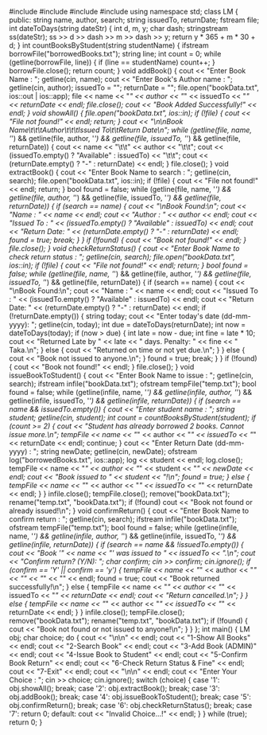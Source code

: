#include<iostream>
#include<fstream>
#include<sstream>
#include<vector>
using namespace std;
class LM {
public:
    string name, author, search;
    string issuedTo, returnDate;
    fstream file;
    int dateToDays(string dateStr) {
    int d, m, y;
    char dash;
    stringstream ss(dateStr);
    ss >> d >> dash >> m >> dash >> y;
    return y * 365 + m * 30 + d;
}
int countBooksByStudent(string studentName) {
    ifstream borrowFile("borrowedBooks.txt");
    string line;
    int count = 0;
    while (getline(borrowFile, line)) {
        if (line == studentName) count++;
    }
    borrowFile.close();
    return count;
}
void addBook() {
    cout << "Enter Book Name : ";
    getline(cin, name);
    cout << "Enter Book's Author name : ";
    getline(cin, author);
    issuedTo = "";
    returnDate = "";
    file.open("bookData.txt", ios::out | ios::app);
    file << name << "*" << author << "*" << issuedTo << "*" << returnDate << endl;
    file.close();
    cout << "Book Added Successfully!" << endl;
}
void showAll() {
    file.open("bookData.txt", ios::in);
    if (!file) {
        cout << "File not found!" << endl;
        return;
    }
    cout << "\n\nBook Name\t\t\tAuthor\t\t\tIssued To\t\tReturn Date\n";
    while (getline(file, name, '*') &&
           getline(file, author, '*') &&
           getline(file, issuedTo, '*') &&
           getline(file, returnDate)) {
        cout << name << "\t\t" << author << "\t\t";
        cout << (issuedTo.empty() ? "Available" : issuedTo) << "\t\t";
        cout << (returnDate.empty() ? "-" : returnDate) << endl;
    }
    file.close();
}
void extractBook() {
    cout << "Enter Book Name to search : ";
    getline(cin, search);
    file.open("bookData.txt", ios::in);
    if (!file) {
        cout << "File not found!" << endl;
        return;
    }
    bool found = false;
    while (getline(file, name, '*') &&
           getline(file, author, '*') &&
           getline(file, issuedTo, '*') &&
           getline(file, returnDate)) {
        if (search == name) {
            cout << "\nBook Found:\n";
            cout << "Name       : " << name << endl;
            cout << "Author     : " << author << endl;
            cout << "Issued To  : " << (issuedTo.empty() ? "Available" : issuedTo) << endl;
            cout << "Return Date: " << (returnDate.empty() ? "-" : returnDate) << endl;
            found = true;
            break;
        }
    }
    if (!found) {
        cout << "Book not found!" << endl;
    }
    file.close();
}
void checkReturnStatus() {
    cout << "Enter Book Name to check return status : ";
    getline(cin, search);
    file.open("bookData.txt", ios::in);
    if (!file) {
        cout << "File not found!" << endl;
        return;
    }
    bool found = false;
    while (getline(file, name, '*') &&
           getline(file, author, '*') &&
           getline(file, issuedTo, '*') &&
           getline(file, returnDate)) {
        if (search == name) {
            cout << "\nBook Found:\n";
            cout << "Name       : " << name << endl;
            cout << "Issued To  : " << (issuedTo.empty() ? "Available" : issuedTo) << endl;
            cout << "Return Date: " << (returnDate.empty() ? "-" : returnDate) << endl;
            if (!returnDate.empty()) {
                string today;
                cout << "Enter today's date (dd-mm-yyyy): ";
                getline(cin, today);
                int due = dateToDays(returnDate);
                int now = dateToDays(today);
                if (now > due) {
                    int late = now - due;
                    int fine = late * 10;
                    cout << "Returned Late by " << late << " days. Penalty: " << fine << " Taka.\n";
                } else {
                    cout << "Returned on time or not yet due.\n";
                }
            } else {
                cout << "Book not issued to anyone.\n";
            }
            found = true;
            break;
        }
    }
    if (!found) {
        cout << "Book not found!" << endl;
    }
    file.close();
}
void issueBookToStudent() {
    cout << "Enter Book Name to issue : ";
    getline(cin, search);
    ifstream infile("bookData.txt");
    ofstream tempFile("temp.txt");
    bool found = false;
    while (getline(infile, name, '*') &&
           getline(infile, author, '*') &&
           getline(infile, issuedTo, '*') &&
           getline(infile, returnDate)) {
        if (search == name && issuedTo.empty()) {
            cout << "Enter student name : ";
            string student;
            getline(cin, student);
            int count = countBooksByStudent(student);
            if (count >= 2) {
                cout << "Student has already borrowed 2 books. Cannot issue more.\n";
                tempFile << name << "*" << author << "*" << issuedTo << "*" << returnDate << endl;
                continue;
            }
            cout << "Enter Return Date (dd-mm-yyyy) : ";
            string newDate;
            getline(cin, newDate);
            ofstream log("borrowedBooks.txt", ios::app);
            log << student << endl;
            log.close();
            tempFile << name << "*" << author << "*" << student << "*" << newDate << endl;
            cout << "Book issued to " << student << "!\n";
            found = true;
        } else {
            tempFile << name << "*" << author << "*" << issuedTo << "*" << returnDate << endl;
        }
    }
    infile.close();
    tempFile.close();
    remove("bookData.txt");
    rename("temp.txt", "bookData.txt");
    if (!found)
        cout << "Book not found or already issued!\n";
}
void confirmReturn() {
    cout << "Enter Book Name to confirm return : ";
    getline(cin, search);
    ifstream infile("bookData.txt");
    ofstream tempFile("temp.txt");
    bool found = false;
    while (getline(infile, name, '*') &&
           getline(infile, author, '*') &&
           getline(infile, issuedTo, '*') &&
           getline(infile, returnDate)) {
        if (search == name && !issuedTo.empty()) {
            cout << "Book '" << name << "' was issued to " << issuedTo << ".\n";
            cout << "Confirm return? (Y/N): ";
            char confirm;
            cin >> confirm;
            cin.ignore();
            if (confirm == 'Y' || confirm == 'y') {
                tempFile << name << "*" << author << "*" << "" << "*" << "" << endl;
                found = true;
                cout << "Book returned successfully!\n";
            } else {
                tempFile << name << "*" << author << "*" << issuedTo << "*" << returnDate << endl;
                cout << "Return cancelled.\n";
            }
        } else {
            tempFile << name << "*" << author << "*" << issuedTo << "*" << returnDate << endl;
        }
    }
    infile.close();
    tempFile.close();
    remove("bookData.txt");
    rename("temp.txt", "bookData.txt");
    if (!found) {
        cout << "Book not found or not issued to anyone!\n";
    }
}
};
int main() {
    LM obj;
    char choice;
    do {
        cout << "\n\n" << endl;
        cout << "1-Show All Books" << endl;
        cout << "2-Search Book" << endl;
        cout << "3-Add Book (ADMIN)" << endl;
        cout << "4-Issue Book to Student" << endl;
        cout << "5-Confirm Book Return" << endl;
        cout << "6-Check Return Status & Fine" << endl;
        cout << "7-Exit" << endl;
        cout << "\n\n" << endl;
        cout << "Enter Your Choice : ";
        cin >> choice;
        cin.ignore();
        switch (choice) {
            case '1':
                obj.showAll();
                break;
            case '2':
                obj.extractBook();
                break;
            case '3':
                obj.addBook();
                break;
            case '4':
                obj.issueBookToStudent();
                break;
            case '5':
                obj.confirmReturn();
                break;
            case '6':
                obj.checkReturnStatus();
                break;
            case '7':
                return 0;
            default:
                cout << "Invalid Choice...!" << endl;
        }
    } while (true);
    return 0;
}
